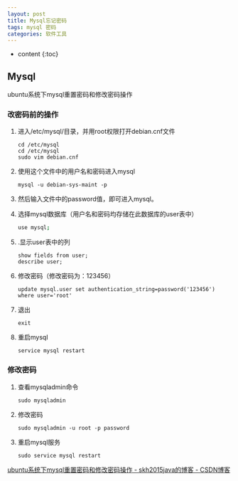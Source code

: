 ```yaml
---
layout: post
title: Mysql忘记密码
tags: mysql 密码
categories: 软件工具
---
```


* content
{:toc}

## Mysql

ubuntu系统下mysql重置密码和修改密码操作





### 改密码前的操作

1. 进入/etc/mysql/目录，并用root权限打开debian.cnf文件

   ```shell
   cd /etc/mysql
   cd /etc/mysql
   sudo vim debian.cnf
   ```

2. 使用这个文件中的用户名和密码进入mysql

    ```shell
    mysql -u debian-sys-maint -p
    ```

3. 然后输入文件中的password值，即可进入mysql。

4. 选择mysql数据库（用户名和密码均存储在此数据库的user表中）
    ```bash
    use mysql;
    ```

5. .显示user表中的列

    ```shell
    show fields from user;
    describe user;
    ```

6. 修改密码（修改密码为：123456）

    ```shell
    update mysql.user set authentication_string=password('123456') where user='root'
    ```

7. 退出  

    ```shell
    exit 
    ```

8. 重启mysql   

    ```shell
    service mysql restart
    ```

### 修改密码

1. 查看mysqladmin命令

    ```shell
    sudo mysqladmin
    ```

2. 修改密码

    ```shell
    sudo mysqladmin -u root -p password
    ```

3. 重启mysql服务

    ```shell
    sudo service mysql restart
    ```

 

[ubuntu系统下mysql重置密码和修改密码操作 - skh2015java的博客 - CSDN博客](https://blog.csdn.net/skh2015java/article/details/80156278)